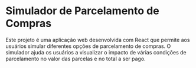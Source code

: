 <h1>Simulador de Parcelamento de Compras</h1>
<p>Este projeto é uma aplicação web desenvolvida com React que permite aos usuários simular diferentes opções de parcelamento de compras. O simulador ajuda os usuários a visualizar o impacto de várias condições de parcelamento no valor das parcelas e no total a ser pago.</p>
